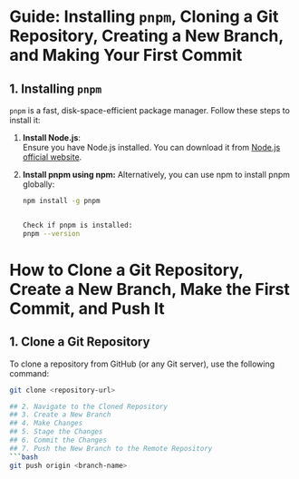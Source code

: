 # Guide: Installing `pnpm`, Cloning a Git Repository, Creating a New Branch, and Making Your First Commit

## 1. Installing `pnpm`
`pnpm` is a fast, disk-space-efficient package manager. Follow these steps to install it:

1. **Install Node.js**:  
   Ensure you have Node.js installed. You can download it from [Node.js official website](https://nodejs.org/).

2. **Install pnpm using npm:**
Alternatively, you can use npm to install pnpm globally:
   ```bash
   npm install -g pnpm


   Check if pnpm is installed:
   pnpm --version


# How to Clone a Git Repository, Create a New Branch, Make the First Commit, and Push It

## 1. Clone a Git Repository
To clone a repository from GitHub (or any Git server), use the following command:

   ```bash
   git clone <repository-url>

## 2. Navigate to the Cloned Repository
## 3. Create a New Branch
## 4. Make Changes
## 5. Stage the Changes
## 6. Commit the Changes
## 7. Push the New Branch to the Remote Repository
   ```bash
   git push origin <branch-name>
